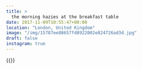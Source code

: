 ```yaml
---
title: >
  the morning hazies at the breakfast table
date: 2017-11-09T10:55:47+00:00
location: "London, United Kingdom"
image: "/img/15787ee88657fd8922002e824726ad3d.jpg"
draft: false
instagram: true
---
```


{{<photo src="/img/15787ee88657fd8922002e824726ad3d.jpg">}}
